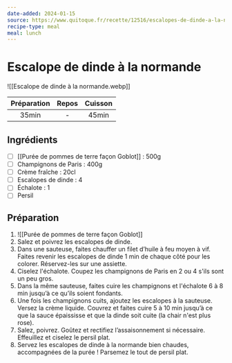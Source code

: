 ```yaml
---
date-added: 2024-01-15
source: https://www.quitoque.fr/recette/12516/escalopes-de-dinde-a-la-normande
recipe-type: meal
meal: lunch
---
```


# Escalope de dinde à la normande

![[Escalope de dinde à la normande.webp]]

| Préparation | Repos | Cuisson |
|:-----------:|:-----:|:-------:|
|    35min    |   -   |  45min  |

## Ingrédients

- [ ] [[Purée de pommes de terre façon Goblot]] : 500g
- [ ] Champignons de Paris : 400g
- [ ] Crème fraîche : 20cl
- [ ] Escalopes de dinde : 4
- [ ] Échalote : 1
- [ ] Persil

## Préparation

1. ![[Purée de pommes de terre façon Goblot]]
2. Salez et poivrez les escalopes de dinde.
3. Dans une sauteuse, faites chauffer un filet d’huile à feu moyen à vif. Faites revenir les escalopes de dinde 1 min de chaque côté pour les colorer. Réservez-les sur une assiette.
4. Ciselez l'échalote. Coupez les champignons de Paris en 2 ou 4 s'ils sont un peu gros.
5. Dans la même sauteuse, faites cuire les champignons et l'échalote 6 à 8 min jusqu’à ce qu’ils soient fondants.
6. Une fois les champignons cuits, ajoutez les escalopes à la sauteuse. Versez la crème liquide. Couvrez et faites cuire 5 à 10 min jusqu’à ce que la sauce épaississe et que la dinde soit cuite (la chair n'est plus rose).
7. Salez, poivrez. Goûtez et rectifiez l’assaisonnement si nécessaire. Effeuillez et ciselez le persil plat.
8. Servez les escalopes de dinde à la normande bien chaudes, accompagnées de la purée ! Parsemez le tout de persil plat.
